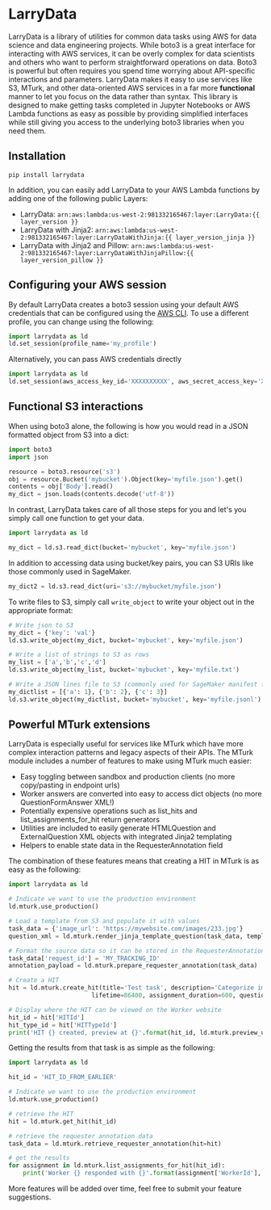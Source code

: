 # LarryData
LarryData is a library of utilities for common data tasks using AWS for data science and data engineering projects. 
While boto3 is a great interface for interacting with AWS services, it can be overly complex for data scientists and 
others who want to perform straightforward operations on data. Boto3 is powerful but often requires you spend time
worrying about API-specific interactions and parameters. LarryData makes it easy to use services like S3, MTurk, 
and other data-oriented AWS services in a far more **functional** manner to let you focus on the data rather than 
syntax. This library is designed to make getting tasks completed in Jupyter Notebooks or AWS Lambda functions as 
easy as possible by providing simplified interfaces while still giving you access to the underlying boto3 libraries
when you need them.

## Installation
```
pip install larrydata
```
In addition, you can easily add LarryData to your AWS Lambda functions by adding one of the following public Layers:
* LarryData: `arn:aws:lambda:us-west-2:981332165467:layer:LarryData:{{ layer_version }}`
* LarryData with Jinja2: `arn:aws:lambda:us-west-2:981332165467:layer:LarryDataWithJinja:{{ layer_version_jinja }}`
* LarryData with Jinja2 and Pillow: `arn:aws:lambda:us-west-2:981332165467:layer:LarryDataWithJinjaPillow:{{ layer_version_pillow }}`


## Configuring your AWS session
By default LarryData creates a boto3 session using your default AWS credentials that can be configured using the 
[AWS CLI](https://aws.amazon.com/cli/). To use a different profile, you can change using the following:
```python
import larrydata as ld
ld.set_session(profile_name='my_profile')
```
Alternatively, you can pass AWS credentials directly
```python
import larrydata as ld
ld.set_session(aws_access_key_id='XXXXXXXXXX', aws_secret_access_key='XXXXXXXXXXXXX')
```

## Functional S3 interactions
When using boto3 alone, the following is how you would read in a JSON formatted object from S3 into a dict:
```python
import boto3
import json

resource = boto3.resource('s3')
obj = resource.Bucket('mybucket').Object(key='myfile.json').get()
contents = obj['Body'].read()
my_dict = json.loads(contents.decode('utf-8'))
```

In contrast, LarryData takes care of all those steps for you and let's you simply call one function to get your data.
```python
import larrydata as ld

my_dict = ld.s3.read_dict(bucket='mybucket', key='myfile.json')
```
In addition to accessing data using bucket/key pairs, you can S3 URIs like those commonly used in SageMaker.
```python
my_dict2 = ld.s3.read_dict(uri='s3://mybucket/myfile.json')
```

To write files to S3, simply call `write_object` to write your object out in the appropriate format:
```python
# Write json to S3
my_dict = {'key': 'val'}
ld.s3.write_object(my_dict, bucket='mybucket', key='myfile.json')

# Write a list of strings to S3 as rows
my_list = ['a','b','c','d']
ld.s3.write_object(my_list, bucket='mybucket', key='myfile.txt')

# Write a JSON lines file to S3 (commonly used for SageMaker manifest files)
my_dictlist = [{'a': 1}, {'b': 2}, {'c': 3}]
ld.s3.write_object(my_dictlist, bucket='mybucket', key='myfile.jsonl')
```

## Powerful MTurk extensions
LarryData is especially useful for services like MTurk which have more complex interaction patterns and legacy aspects
of their APIs. The MTurk module includes a number of features to make using MTurk much easier:
* Easy toggling between sandbox and production clients (no more copy/pasting in endpoint urls)
* Worker answers are converted into easy to access dict objects (no more QuestionFormAnswer XML!)
* Potentially expensive operations such as list_hits and list_assignments_for_hit return generators
* Utilities are included to easily generate HTMLQuestion and ExternalQuestion XML objects with integrated Jinja2 templating
* Helpers to enable state data in the RequesterAnnotation field

The combination of these features means that creating a HIT in MTurk is as easy as the following:
```python
import larrydata as ld

# Indicate we want to use the production environment
ld.mturk.use_production()

# Load a template from S3 and populate it with values
task_data = {'image_url': 'https://mywebsite.com/images/233.jpg'}
question_xml = ld.mturk.render_jinja_template_question(task_data, template_uri='s3://mybucket/templates/imageCat.html')

# Format the source data so it can be stored in the RequesterAnnotation field for use in tracking
task_data['request_id'] = 'MY_TRACKING_ID'
annotation_payload = ld.mturk.prepare_requester_annotation(task_data)

# Create a HIT
hit = ld.mturk.create_hit(title='Test task', description='Categorize images', reward='0.05', max_assignments=5,
                       lifetime=86400, assignment_duration=600, question=question_xml, annotation=annotation_payload)

# Display where the HIT can be viewed on the Worker website
hit_id = hit['HITId']
hit_type_id = hit['HITTypeId']
print('HIT {} created, preview at {}'.format(hit_id, ld.mturk.preview_url(hit_type_id)))
```
Getting the results from that task is as simple as the following:
```python
import larrydata as ld

hit_id = 'HIT_ID_FROM_EARLIER'

# Indicate we want to use the production environment
ld.mturk.use_production()

# retrieve the HIT
hit = ld.mturk.get_hit(hit_id)

# retrieve the requester annotation data
task_data = ld.mturk.retrieve_requester_annotation(hit=hit)

# get the results
for assignment in ld.mturk.list_assignments_for_hit(hit_id):
    print('Worker {} responded with {}'.format(assignment['WorkerId'], assignment['Answer']['category']))
```

More features will be added over time, feel free to submit your feature suggestions.
